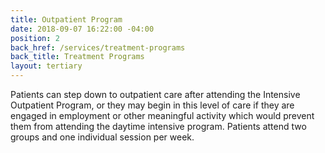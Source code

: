 ```yaml
---
title: Outpatient Program
date: 2018-09-07 16:22:00 -04:00
position: 2
back_href: /services/treatment-programs
back_title: Treatment Programs
layout: tertiary
---
```


Patients can step down to outpatient care after attending the Intensive Outpatient Program, or they may begin in this level of care if they are engaged in employment or other meaningful activity which would prevent them from attending the daytime intensive program.  Patients attend two groups and one individual session per week.
